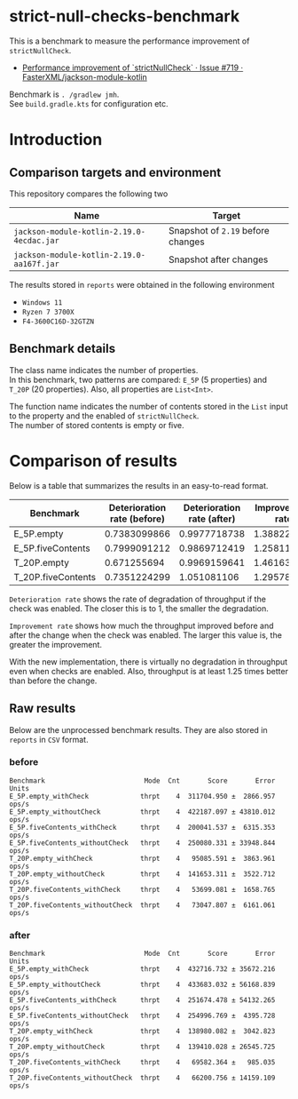 # strict-null-checks-benchmark
This is a benchmark to measure the performance improvement of `strictNullCheck`.

- [Performance improvement of \`strictNullCheck\` · Issue \#719 · FasterXML/jackson\-module\-kotlin](https://github.com/FasterXML/jackson-module-kotlin/issues/719)

Benchmark is `. /gradlew jmh`.  
See `build.gradle.kts` for configuration etc.

# Introduction
## Comparison targets and environment
This repository compares the following two

| Name                                      | Target                            | 
| ----------------------------------------- | --------------------------------- | 
| `jackson-module-kotlin-2.19.0-4ecdac.jar` | Snapshot of `2.19` before changes | 
| `jackson-module-kotlin-2.19.0-aa167f.jar` | Snapshot after changes            | 

The results stored in `reports` were obtained in the following environment

- `Windows 11`
- `Ryzen 7 3700X`
- `F4-3600C16D-32GTZN`

## Benchmark details
The class name indicates the number of properties.  
In this benchmark, two patterns are compared: `E_5P` (5 properties) and `T_20P` (20 properties).
Also, all properties are `List<Int>`.

The function name indicates the number of contents stored in the `List` input to the property and the enabled of `strictNullCheck`.  
The number of stored contents is empty or five.

# Comparison of results
Below is a table that summarizes the results in an easy-to-read format.

| Benchmark             | Deterioration rate (before) | Deterioration rate (after) | Improvement rate |
|-----------------------|-----------------------------|----------------------------|------------------|
| E_5P.empty            | 0.7383099866                | 0.9977718738               | 1.388225409      |
| E_5P.fiveContents     | 0.7999091212                | 0.9869712419               | 1.258111096      |
| T_20P.empty           | 0.671255694                 | 0.9969159641               | 1.46163136       |
| T_20P.fiveContents    | 0.7351224299                | 1.051081106                | 1.295783134      |

`Deterioration rate` shows the rate of degradation of throughput if the check was enabled.
The closer this is to 1, the smaller the degradation.

`Improvement rate` shows how much the throughput improved before and after the change when the check was enabled.
The larger this value is, the greater the improvement.

With the new implementation, there is virtually no degradation in throughput even when checks are enabled.
Also, throughput is at least 1.25 times better than before the change.

## Raw results
Below are the unprocessed benchmark results.
They are also stored in `reports` in `CSV` format.

### before
```
Benchmark                         Mode  Cnt       Score       Error  Units
E_5P.empty_withCheck             thrpt    4  311704.950 ±  2866.957  ops/s
E_5P.empty_withoutCheck          thrpt    4  422187.097 ± 43810.012  ops/s
E_5P.fiveContents_withCheck      thrpt    4  200041.537 ±  6315.353  ops/s
E_5P.fiveContents_withoutCheck   thrpt    4  250080.331 ± 33948.844  ops/s
T_20P.empty_withCheck            thrpt    4   95085.591 ±  3863.961  ops/s
T_20P.empty_withoutCheck         thrpt    4  141653.311 ±  3522.712  ops/s
T_20P.fiveContents_withCheck     thrpt    4   53699.081 ±  1658.765  ops/s
T_20P.fiveContents_withoutCheck  thrpt    4   73047.807 ±  6161.061  ops/s
```

### after
```
Benchmark                         Mode  Cnt       Score       Error  Units
E_5P.empty_withCheck             thrpt    4  432716.732 ± 35672.216  ops/s
E_5P.empty_withoutCheck          thrpt    4  433683.032 ± 56168.839  ops/s
E_5P.fiveContents_withCheck      thrpt    4  251674.478 ± 54132.265  ops/s
E_5P.fiveContents_withoutCheck   thrpt    4  254996.769 ±  4395.728  ops/s
T_20P.empty_withCheck            thrpt    4  138980.082 ±  3042.823  ops/s
T_20P.empty_withoutCheck         thrpt    4  139410.028 ± 26545.725  ops/s
T_20P.fiveContents_withCheck     thrpt    4   69582.364 ±   985.035  ops/s
T_20P.fiveContents_withoutCheck  thrpt    4   66200.756 ± 14159.109  ops/s
```
